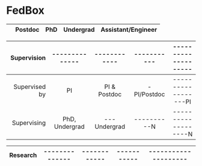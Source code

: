 # FedBox


|                   |    Postdoc   |     PhD    | Undergrad | Assistant/Engineer |
|:------------------|:------------:|:----------:|:---------:|:------------------:|

|Supervision        |--------------|------------|-----------|--------------------|
|------------------:|:------------:|:----------:|:---------:|:------------------:|
|Supervised by      |            PI|PI & Postdoc|-PI/Postdoc|------------------PI|
|Supervising        |PhD, Undergrad|---Undergrad|----------N|-------------------N|

|Research           |--------------|------------|-----------|--------------------|
|:------------------|:------------:|:----------:|:---------:|:------------------:|
